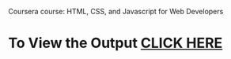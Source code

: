 


Coursera course: HTML, CSS, and Javascript for Web Developers


# To View the Output [CLICK HERE](https://marcusdroz.github.io/Assignments-Module3/index.html)
